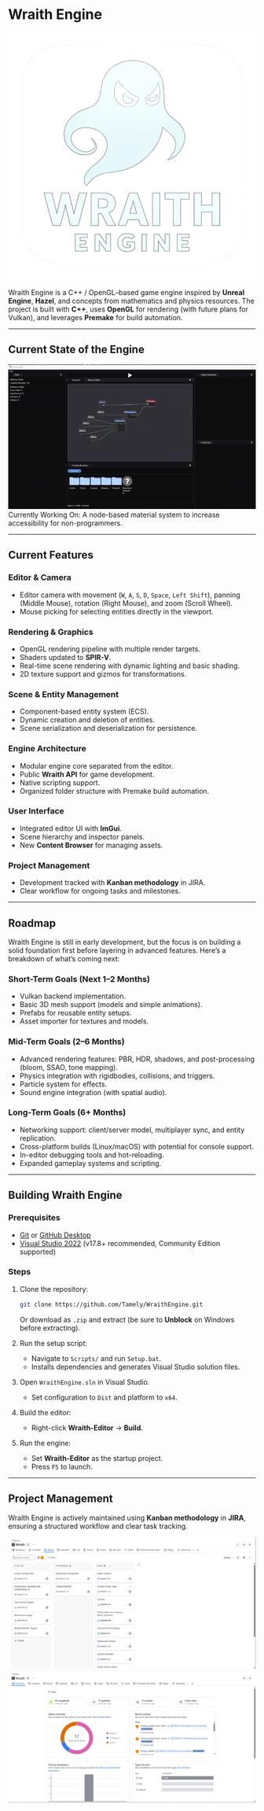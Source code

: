 # Wraith Engine

![Wraith Engine Logo](Resources/Wraith-Logo.png)

Wraith Engine is a C++ / OpenGL–based game engine inspired by **Unreal Engine**, **Hazel**, and concepts from mathematics and physics resources. The project is built with **C++**, uses **OpenGL** for rendering (with future plans for Vulkan), and leverages **Premake** for build automation.

---

## Current State of the Engine

![Current Engine State](Resources/Git/CurrentEngineState.gif)
Currently Working On: A node-based material system to increase accessibility for non-programmers.

---

## Current Features

### Editor & Camera

* Editor camera with movement (`W`, `A`, `S`, `D`, `Space`, `Left Shift`), panning (Middle Mouse), rotation (Right Mouse), and zoom (Scroll Wheel).
* Mouse picking for selecting entities directly in the viewport.

### Rendering & Graphics

* OpenGL rendering pipeline with multiple render targets.
* Shaders updated to **SPIR-V**.
* Real-time scene rendering with dynamic lighting and basic shading.
* 2D texture support and gizmos for transformations.

### Scene & Entity Management

* Component-based entity system (ECS).
* Dynamic creation and deletion of entities.
* Scene serialization and deserialization for persistence.

### Engine Architecture

* Modular engine core separated from the editor.
* Public **Wraith API** for game development.
* Native scripting support.
* Organized folder structure with Premake build automation.

### User Interface

* Integrated editor UI with **ImGui**.
* Scene hierarchy and inspector panels.
* New **Content Browser** for managing assets.

### Project Management

* Development tracked with **Kanban methodology** in JIRA.
* Clear workflow for ongoing tasks and milestones.

---

## Roadmap

Wraith Engine is still in early development, but the focus is on building a solid foundation first before layering in advanced features. Here’s a breakdown of what’s coming next:

### Short-Term Goals (Next 1–2 Months)

* Vulkan backend implementation.
* Basic 3D mesh support (models and simple animations).
* Prefabs for reusable entity setups.
* Asset importer for textures and models.

### Mid-Term Goals (2–6 Months)

* Advanced rendering features: PBR, HDR, shadows, and post-processing (bloom, SSAO, tone mapping).
* Physics integration with rigidbodies, collisions, and triggers.
* Particle system for effects.
* Sound engine integration (with spatial audio).

### Long-Term Goals (6+ Months)

* Networking support: client/server model, multiplayer sync, and entity replication.
* Cross-platform builds (Linux/macOS) with potential for console support.
* In-editor debugging tools and hot-reloading.
* Expanded gameplay systems and scripting.

---

## Building Wraith Engine

### Prerequisites

* [Git](https://git-scm.com/) or [GitHub Desktop](https://desktop.github.com/)
* [Visual Studio 2022](https://visualstudio.microsoft.com/) (v17.8+ recommended, Community Edition supported)

### Steps

1. Clone the repository:

   ```bash
   git clone https://github.com/Tamely/WraithEngine.git
   ```

   Or download as `.zip` and extract (be sure to **Unblock** on Windows before extracting).

2. Run the setup script:

   * Navigate to `Scripts/` and run `Setup.bat`.
   * Installs dependencies and generates Visual Studio solution files.

3. Open `WraithEngine.sln` in Visual Studio.

   * Set configuration to `Dist` and platform to `x64`.

4. Build the editor:

   * Right-click **Wraith-Editor** → **Build**.

5. Run the engine:

   * Set **Wraith-Editor** as the startup project.
   * Press `F5` to launch.

---

## Project Management

Wraith Engine is actively maintained using **Kanban methodology** in **JIRA**, ensuring a structured workflow and clear task tracking.

![Kanban Board](Resources/Git/KanbanBoard.png)
![Kanban Summary](Resources/Git/KanbanSummary.png)
